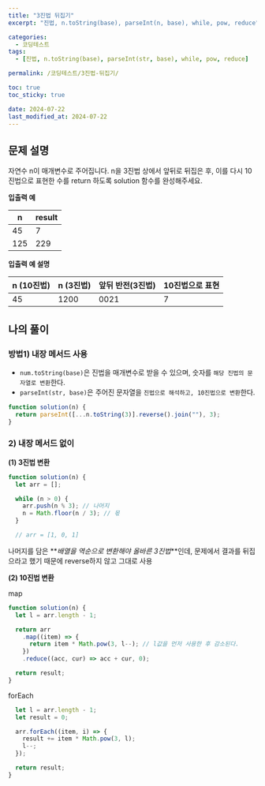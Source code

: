 ```yaml
---
title: "3진법 뒤집기"
excerpt: "진법, n.toString(base), parseInt(n, base), while, pow, reduce"

categories:
  - 코딩테스트
tags:
  - [진법, n.toString(base), parseInt(str, base), while, pow, reduce]

permalink: /코딩테스트/3진법-뒤집기/

toc: true
toc_sticky: true

date: 2024-07-22
last_modified_at: 2024-07-22
---
```


## 문제 설명

자연수 n이 매개변수로 주어집니다. n을 3진법 상에서 앞뒤로 뒤집은 후, 이를 다시 10진법으로 표현한 수를 return 하도록 solution 함수를 완성해주세요.

**입출력 예**

| n   | result |
| --- | ------ |
| 45  | 7      |
| 125 | 229    |

**입출력 예 설명**

| n (10진법) | n (3진법) | 앞뒤 반전(3진법) | 10진법으로 표현 |
| ---------- | --------- | ---------------- | --------------- |
| 45         | 1200      | 0021             | 7               |

## 나의 풀이

### 방법1) 내장 메서드 사용

- `num.toString(base)`은 진법을 매개변수로 받을 수 있으며, 숫자를 `해당 진법의 문자열로 변환`한다.
- `parseInt(str, base)`은 주어진 문자열을 `진법으로 해석하고, 10진법으로 변환`한다.

```jsx
function solution(n) {
  return parseInt([...n.toString(3)].reverse().join(""), 3);
}
```

### 2) 내장 메서드 없이

**(1) 3진법 변환**

```jsx
function solution(n) {
  let arr = [];

  while (n > 0) {
    arr.push(n % 3); // 나머지
    n = Math.floor(n / 3); // 몫
  }

  // arr = [1, 0, 1]
```

나머지를 담은 **_배열을 역순으로 변환해야 올바른 3진법_**인데, 문제에서 결과를 뒤집으라고 했기 때문에 reverse하지 않고 그대로 사용<br>

**(2) 10진법 변환**<br>

map

```jsx
function solution(n) {
  let l = arr.length - 1;

  return arr
    .map((item) => {
      return item * Math.pow(3, l--); // l값을 먼저 사용한 후 감소된다.
    })
    .reduce((acc, cur) => acc + cur, 0);

  return result;
}
```

forEach

```jsx
  let l = arr.length - 1;
  let result = 0;

  arr.forEach((item, i) => {
    result += item * Math.pow(3, l);
    l--;
  });

  return result;
}
```
